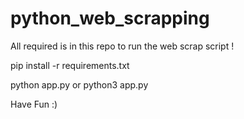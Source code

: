 # python_web_scrapping

All required is in this repo to run the web scrap script ! 

pip install -r requirements.txt

python app.py or python3 app.py


Have Fun :)
